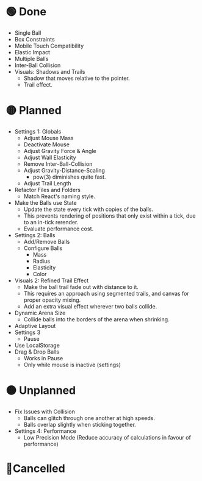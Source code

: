 # 🟢 Done

- Single Ball
- Box Constraints
- Mobile Touch Compatibility
- Elastic Impact
- Multiple Balls
- Inter-Ball Collision
- Visuals: Shadows and Trails
    - Shadow that moves relative to the pointer.
    - Trail effect.

# 🟡 Planned

- Settings 1: Globals
    - Adjust Mouse Mass
    - Deactivate Mouse
    - Adjust Gravity Force & Angle
    - Adjust Wall Elasticity
    - Remove Inter-Ball-Collision
    - Adjust Gravity-Distance-Scaling
        - pow(3) diminishes quite fast.
    - Adjust Trail Length
- Refactor Files and Folders
    - Match React's naming style.
- Make the Balls use State
    - Update the state every tick with copies of the balls.
    - This prevents rendering of positions that only exist within a tick, due to an in-tick rerender.
    - Evaluate performance cost.
- Settings 2: Balls
    - Add/Remove Balls
    - Configure Balls
        - Mass
        - Radius
        - Elasticity
        - Color
- Visuals 2: Refined Trail Effect
    - Make the ball trail fade out with distance to it.
    - This requires an approach using segmented trails, and canvas for proper opacity mixing.
    - Add an extra visual effect wherever two balls collide.
- Dynamic Arena Size
    - Collide balls into the borders of the arena when shrinking.
- Adaptive Layout
- Settings 3
    - Pause
- Use LocalStorage
- Drag & Drop Balls
    - Works in Pause
    - Only while mouse is inactive (settings)

# 🟠 Unplanned

- Fix Issues with Collision
    - Balls can glitch through one another at high speeds.
    - Balls overlap slightly when sticking together.
- Settings 4: Performance
    - Low Precision Mode (Reduce accuracy of calculations in favour of performance)

# 🔴Cancelled